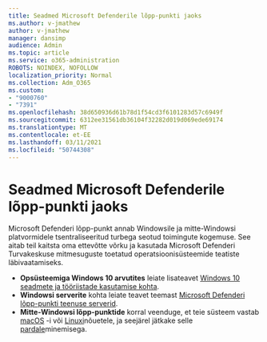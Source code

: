 ```yaml
---
title: Seadmed Microsoft Defenderile lõpp-punkti jaoks
ms.author: v-jmathew
author: v-jmathew
manager: dansimp
audience: Admin
ms.topic: article
ms.service: o365-administration
ROBOTS: NOINDEX, NOFOLLOW
localization_priority: Normal
ms.collection: Adm_O365
ms.custom:
- "9000760"
- "7391"
ms.openlocfilehash: 38d650936d61b78d1f54cd3f6101283d57c6949f
ms.sourcegitcommit: 6312ee31561db36104f32282d019d069ede69174
ms.translationtype: MT
ms.contentlocale: et-EE
ms.lasthandoff: 03/11/2021
ms.locfileid: "50744308"
---
```

# <a name="onboard-devices-to-microsoft-defender-for-endpoint"></a>Seadmed Microsoft Defenderile lõpp-punkti jaoks

Microsoft Defenderi lõpp-punkt annab Windowsile ja mitte-Windowsi platvormidele tsentraliseeritud turbega seotud toimingute kogemuse. See aitab teil kaitsta oma ettevõtte võrku ja kasutada Microsoft Defenderi Turvakeskuse mitmesuguste toetatud operatsioonisüsteemide teatiste läbivaatamiseks.

- **Opsüsteemiga Windows 10 arvutites** leiate lisateavet [Windows 10 seadmete ja tööriistade kasutamise kohta](https://go.microsoft.com/fwlink/?linkid=2143460).
- **Windowsi serverite** kohta leiate teavet teemast [Microsoft Defenderi lõpp-punkti teenuse serverid](https://go.microsoft.com/fwlink/?linkid=2143627).
- **Mitte-Windowsi lõpp-punktide** korral veenduge, et teie süsteem vastab [macOS](https://go.microsoft.com/fwlink/?linkid=2143461) -i või [Linuxi](https://go.microsoft.com/fwlink/?linkid=2143462)nõuetele, ja seejärel jätkake selle [pardale](https://go.microsoft.com/fwlink/?linkid=2143628)minemisega.
